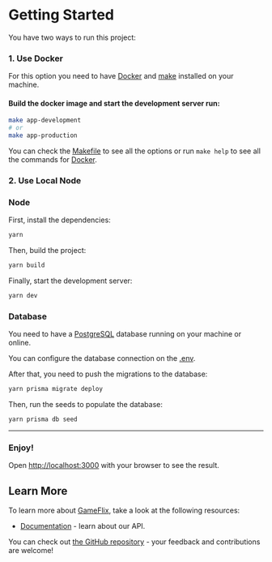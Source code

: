 # Getting Started


You have two ways to run this project:

### 1. Use Docker

For this option you need to have [Docker](https://www.docker.com/) and [make](https://www.gnu.org/software/make/manual/make.html) installed on your machine.

#### Build the docker image and start the development server run:

```bash
make app-development
# or
make app-production
```

You can check the [Makefile](./Makefile) to see all the options or run `make help` to see all the commands for [Docker](https://www.docker.com/).


### 2. Use Local Node

### Node
First, install the dependencies:

```bash
yarn
```

Then, build the project:

```bash
yarn build
```

Finally, start the development server:

```bash
yarn dev
```

### Database

You need to have a [PostgreSQL](https://www.postgresql.org/) database running on your machine or online.

You can configure the database connection on the [.env](./.env).

After that, you need to push the migrations to the database:

```bash
yarn prisma migrate deploy
```

Then, run the seeds to populate the database:

```bash
yarn prisma db seed
```

---

### Enjoy!

Open [http://localhost:3000](http://localhost:3000) with your browser to see the result.

## Learn More

To learn more about [GameFlix](https://youtu.be/gkTb9GP9lVI?t=25), take a look at the following resources:

- [Documentation](https://www.youtube.com/watch?v=dQw4w9WgXcQ) - learn about our API.

You can check out [the GitHub repository](https://github.com/lilooraf/gamefilx) - your feedback and contributions are welcome!